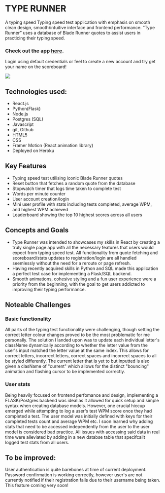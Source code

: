 # TYPE RUNNER

A typing speed Typing speed test application with emphasis on smooth clean design, smooth/intuitive interface and frontend performance. “Type Runner” uses a database of Blade Runner quotes to assist users in practicing their typing speed.  

### Check out the app [here](https://typerunner.herokuapp.com). 
Login using default credentials or feel to create a new account and try get your name on the scoreboard! 

![](https://i.imgur.com/qCTu2hR.png)

## Technologies used:

- React.js
- Python(Flask)
- Node.js
- Postgres (SQL)
- Javascript
- git, Github
- HTML5
- CSS
- Framer Motion (React animation library)
- Deployed on Heroku


## Key Features

- Typing speed test utilising iconic Blade Runner quotes
- Reset button that fetches a random quote from the database
- Stopwatch timer that logs time taken to complete test
- Words per minute counter
- User account creation/login
- Mini user profile with stats including tests completed, average WPM, and highest WPM achieved
- Leaderboard showing the top 10 highest scores across all users

## Concepts and Goals

- Type Runner was intended to showcases my skills in React by creating a truly single page app with all the necessary features that users would expect from typing speed test. All functionality from quote fetching and scoreboard/stats updates to registration/login are all handled seemlessly without the need for a reroute or page refresh. 
- Having recently acquired skills in Python and SQL made this application a perfect test case for implementing a Flask/SQL backend. 
- Smooth animations, cohesive styling and a fun user experience were a priority from the beginning, with the goal to get users addicted to improving their typing performance. 

## Noteable Challenges 

### Basic functionality 
All parts of the typing test functionality were challenging, though setting the correct letter colour changes proved to be the most problematic for me personally. The solution I landed upon was to update each individual letter's className dynamically according to whether the letter value from the user's input matched the letter value at the same index. This allows for correct letters, incorrect letters, correct spaces and incorrect spaces to all be styled differently. The current letter that is yet to but inputted is also given a clasName of "current" which allows for the distinct "bouncing" animation and flashing cursor to be implemented correctly.

### User stats

Being heavily focused on frontend perfomance and design, implementing a FLASK/Postgres backend was ideal as it allowed for quick setup and simple syntax when creating database models. However, one crucial hiccup emerged while attempting to log a user's test WPM score once they had completed a test. The user model was initially defined with keys for their completed tests count and average WPM etc. I soon learned why adding stats that need to be accessed independently from the user to the user model is considered bad practice. All issues with accessing said data in real time were alleviated by adding in a new databse table that specifcallt logged test stats from all users.

## To be improved:

User authentication is quite barebones at time of current deployment. Password confirmation is working correctly, however user's are not currently notified if their registration fails due to their username being taken. This feature coming very soon!

